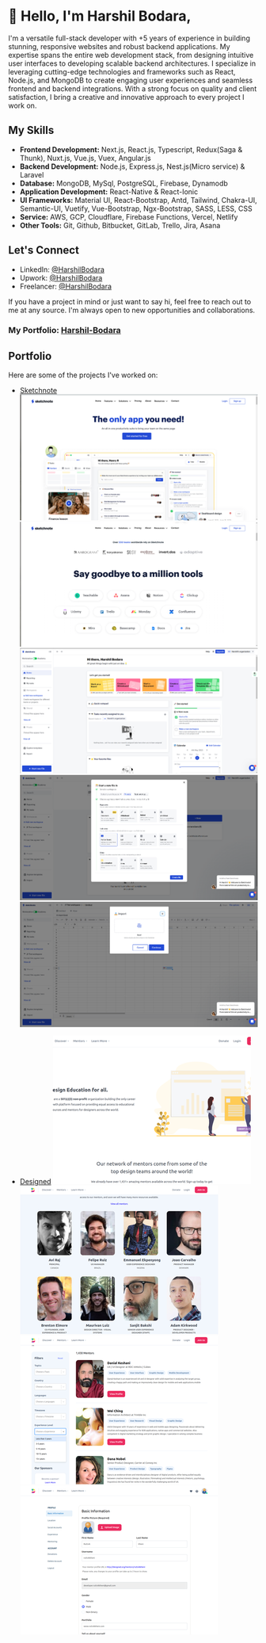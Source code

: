 # 👋 Hello, I'm Harshil Bodara,

I'm a versatile full-stack developer with +5 years of experience in building stunning, responsive websites and robust backend applications. My expertise spans the entire web development stack, from designing intuitive user interfaces to developing scalable backend architectures. I specialize in leveraging cutting-edge technologies and frameworks such as React, Node.js, and MongoDB to create engaging user experiences and seamless frontend and backend integrations. With a strong focus on quality and client satisfaction, I bring a creative and innovative approach to every project I work on.

## My Skills

- **Frontend Development:** Next.js, React.js, Typescript, Redux(Saga & Thunk), Nuxt.js, Vue.js, Vuex, Angular.js
- **Backend Development:** Node.js, Express.js, Nest.js(Micro service) & Laravel
- **Database:** MongoDB, MySql, PostgreSQL, Firebase, Dynamodb
- **Application Development:** React-Native & React-Ionic
- **UI Frameworks:** Material UI, React-Bootstrap, Antd, Tailwind, Chakra-UI, Semantic-UI, Vuetify, Vue-Bootstrap, Ngx-Bootstrap, SASS, LESS, CSS 
- **Service:** AWS, GCP, Cloudflare, Firebase Functions, Vercel, Netlify 
- **Other Tools:** Git, Github, Bitbucket, GitLab, Trello, Jira, Asana

## Let's Connect

- LinkedIn: [@HarshilBodara](https://www.linkedin.com/in/harshil-bodara)
- Upwork: [@HarshilBodara](https://www.upwork.com/freelancers/~01b6035f3afbab325e)
- Freelancer: [@HarshilBodara](https://www.freelancer.com/u/harshilbodara23)

If you have a project in mind or just want to say hi, feel free to reach out to me at any source. I'm always open to new opportunities and collaborations.

### My Portfolio:  [Harshil-Bodara](http://harshil-bodara.netlify.app)

## Portfolio

Here are some of the projects I've worked on:

- [Sketchnote](https://sketchnote.co/)
  ![Sketchnote Image 1](https://raw.githubusercontent.com/harshil-bodara/harshil-bodara/main/assets/sketchnoteImage1.jpg)
  ![Sketchnote Image 2](https://raw.githubusercontent.com/harshil-bodara/harshil-bodara/main/assets/sketchnoteImage2.jpg)
  ![Sketchnote Image 3](https://raw.githubusercontent.com/harshil-bodara/harshil-bodara/main/assets/sketchnoteImage3.jpg)
  ![Sketchnote Image 4](https://raw.githubusercontent.com/harshil-bodara/harshil-bodara/main/assets/sketchnoteImage4.jpg)
  ![Sketchnote Image 5](https://raw.githubusercontent.com/harshil-bodara/harshil-bodara/main/assets/sketchnoteImage5.jpg)

- [Designed](https://designed.org/)
  ![Designed Image 1](https://raw.githubusercontent.com/harshil-bodara/harshil-bodara/main/assets/designedImage1.jpg)
  ![Designed Image 2](https://raw.githubusercontent.com/harshil-bodara/harshil-bodara/main/assets/designedImage2.jpg)
  ![Designed Image 3](https://raw.githubusercontent.com/harshil-bodara/harshil-bodara/main/assets/designedImage3.jpg)
  ![Designed Image 4](https://raw.githubusercontent.com/harshil-bodara/harshil-bodara/main/assets/designedImage4.jpg)
